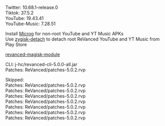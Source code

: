 Twitter: 10.68.1-release.0  
Tiktok: 37.5.2  
YouTube: 19.43.41  
YouTube-Music: 7.28.51  

Install [Microg](https://github.com/ReVanced/GmsCore/releases) for non-root YouTube and YT Music APKs  
Use [zygisk-detach](https://github.com/j-hc/zygisk-detach) to detach root ReVanced YouTube and YT Music from Play Store  

[revanced-magisk-module](https://github.com/j-hc/revanced-magisk-module)
  
CLI: j-hc/revanced-cli-5.0.0-all.jar  
Patches: ReVanced/patches-5.0.2.rvp    

Skipped:  
Patches: ReVanced/patches-5.0.2.rvp    
Patches: ReVanced/patches-5.0.2.rvp    
Patches: ReVanced/patches-5.0.2.rvp    
Patches: ReVanced/patches-5.0.2.rvp    
Patches: ReVanced/patches-5.0.2.rvp    
Patches: ReVanced/patches-5.0.2.rvp    
Patches: ReVanced/patches-5.0.2.rvp                  
